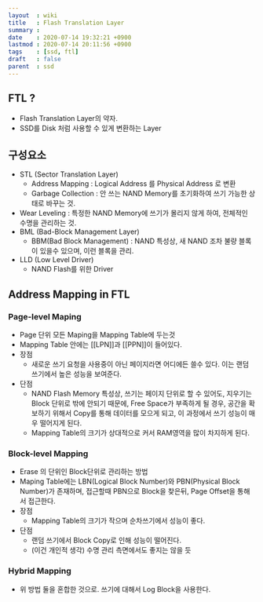 ```yaml
---
layout  : wiki
title   : Flash Translation Layer
summary : 
date    : 2020-07-14 19:32:21 +0900
lastmod : 2020-07-14 20:11:56 +0900
tags    : [ssd, ftl]
draft   : false
parent  : ssd
---
```


## FTL ?
 * Flash Translation Layer의 약자.
 * SSD를 Disk 처럼 사용할 수 있게 변환하는 Layer

## 구성요소
 * STL (Sector Translation Layer)
   * Address Mapping : Logical Address 를 Physical Address 로 변환
   * Garbage Collection : 안 쓰는 NAND Memory를 초기화하여 쓰기 가능한 상태로 바꾸는 것.
  * Wear Leveling : 특정한 NAND Memory에 쓰기가 몰리지 않게 하여, 전체적인 수명을 관리하는 것.
 * BML (Bad-Block Management Layer)
   * BBM(Bad Block Management) : NAND 특성상, 새 NAND 조차 불량 블록이 있을수 있으며, 이런 블록을 관리.
 * LLD (Low Level Driver)
   * NAND Flash를 위한 Driver

## Address Mapping in FTL
### Page-level Maping
 * Page 단위 모든 Maping을 Mapping Table에 두는것
 * Mapping Table 안에는 [[LPN]]과 [[PPN]]이 들어있다.
 * 장점
   * 새로운 쓰기 요청을 사용중이 아닌 페이지라면 어디에든 쓸수 있다. 이는 랜덤 쓰기에서 높은 성능을 보여준다.
 * 단점
   * NAND Flash Memory 특성상, 쓰기는 페이지 단위로 할 수 있어도, 지우기는 Block 단위로 밖에 안되기 때문에, Free Space가 부족하게 될 경우, 공간을 확보하기 위해서 Copy를 통해 데이터를 모으게 되고, 이 과정에서 쓰기 성능이 매우 떨어지게 된다. 
   * Mapping Table의 크기가 상대적으로 커서 RAM영역을 많이 차지하게 된다.
### Block-level Mapping
 * Erase 의 단위인 Block단위로 관리하는 방법
 * Maping Table에는 LBN(Logical Block Number)와 PBN(Physical Block Number)가 존재하며, 접근할때 PBN으로 Block을 찾은뒤, Page Offset을 통해서 접근한다.
 * 장점
   * Mapping Table의 크기가 작으며 순차쓰기에서 성능이 좋다.
 * 단점
   * 랜덤 쓰기에서 Block Copy로 인해 성능이 떨어진다.
   * (이건 개인적 생각) 수명 관리 측면에서도 좋지는 않을 듯

### Hybrid Mapping
 * 위 방법 둘을 혼합한 것으로. 쓰기에 대해서 Log Block을 사용한다.
